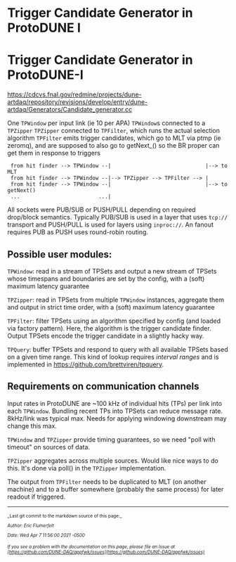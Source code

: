 # Trigger Candidate Generator in ProtoDUNE I
Trigger Candidate Generator in ProtoDUNE-I
===========================================

https://cdcvs.fnal.gov/redmine/projects/dune-artdaq/repository/revisions/develop/entry/dune-artdaq/Generators/Candidate_generator.cc


One `TPWindow` per input link (ie 10 per APA)
`TPWindow`s connected to a `TPZipper`
`TPZipper` connected to `TPFilter`, which runs the actual selection algorithm
`TPFilter` emits trigger candidates, which go to MLT via ptmp (ie zeromq), and are supposed to also go to getNext_() so the BR proper can get them in response to triggers

```
 from hit finder --> TPWindow --|                              |--> to MLT
 from hit finder --> TPWindow --|--> TPZipper --> TPFilter --> |
 from hit finder --> TPWindow --|                              |--> to getNext()
 ...                         ...|
```

All sockets were PUB/SUB or PUSH/PULL depending on required drop/block semantics.  Typically PUB/SUB is used in a layer that uses `tcp://` transport and PUSH/PULL is used for layers using `inproc://`.  An fanout requires PUB as PUSH uses round-robin routing.

Possible user modules:
----------------------

`TPWindow`: read in a stream of TPSets and output a new stream of TPSets whose timespans and boundaries are set by the config, with a (soft) maximum latency guarantee

`TPZipper`: read in TPSets from multiple `TPWindow` instances, aggregate them and output in strict time order, with a (soft) maximum latency guarantee

`TPFilter`: filter TPSets using an algorithm specified by config (and loaded via factory pattern). Here, the algorithm is the trigger candidate finder. Output TPSets encode the trigger candidate in a slightly hacky way.

`TPQuery`: buffer TPSets and respond to query with all available TPSets based on a given time range.  This kind of lookup requires *interval ranges* and is implemented in https://github.com/brettviren/tpquery.

Requirements on communication channels
--------------------------------------

Input rates in ProtoDUNE are ~100 kHz of individual hits (TPs) per link into each `TPWindow`.  Bundling recent TPs into TPSets can reduce message rate.  8kHz/link was typical max.  Needs for applying windowing downstream may change this max.

`TPWindow` and `TPZipper` provide timing guarantees, so we need "poll with timeout" on sources of data.

`TPZipper` aggregates across multiple sources. Would like nice ways to do this. It's done via poll() in the `TPZipper` implementation.

The output from `TPFilter` needs to be duplicated to MLT (on another machine) and to a buffer somewhere (probably the same process) for later readout if triggered.


-----

<font size="1">
_Last git commit to the markdown source of this page:_


_Author: Eric Flumerfelt_

_Date: Wed Apr 7 11:56:00 2021 -0500_

_If you see a problem with the documentation on this page, please file an Issue at [https://github.com/DUNE-DAQ/appfwk/issues](https://github.com/DUNE-DAQ/appfwk/issues)_
</font>

